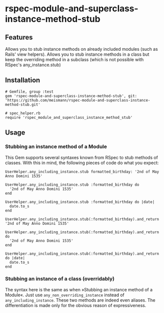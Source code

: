 # rspec-module-and-superclass-instance-method-stub

## Features

Allows you to stub instance methods on already included modules (such as Rails' view helpers). Allows you to stub instance methods in a class but keep the overriding method in a subclass (which is not possible with RSpec's any_instance.stub)

## Installation

    # Gemfile, group :test
    gem 'rspec-module-and-superclass-instance-method-stub', git: 'https://github.com/meismann/rspec-module-and-superclass-instance-method-stub.git'
    
    # spec_helper.rb
    require 'rspec_module_and_superclass_instance_method_stub'
    
## Usage

### Stubbing an instance method of a Module

This Gem supports several syntaxes known from RSpec to stub methods of classes. With this in mind, the following pieces of code do what you expect:

    UserHelper.any_including_instance.stub formatted_birthday: '2nd of May Anno Domini 1535'
    
    UserHelper.any_including_instance.stub :formatted_birthday do
      '2nd of May Anno Domini 1535'
    end

    UserHelper.any_including_instance.stub :formatted_birthday do |date|
      date.to_s
    end
    
    UserHelper.any_including_instance.stub(:formatted_birthday).and_return '2nd of May Anno Domini 1535'
    
    UserHelper.any_including_instance.stub(:formatted_birthday).and_return do
      '2nd of May Anno Domini 1535'
    end

    UserHelper.any_including_instance.stub(:formatted_birthday).and_return do |date|
      date.to_s
    end
    
### Stubbing an instance of a class (overridably)

The syntax here is the same as when »Stubbing an instance method of a Module«. Just use ```any_non_overriding_instance``` instead of ```any_including_instance```. These two methods are indeed even aliases. The differentiation is made only for the obvious reason of expressiveness.
